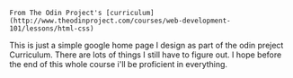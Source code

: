     From The Odin Project's [curriculum](http://www.theodinproject.com/courses/web-development-101/lessons/html-css)
This is just a simple google home page I design as part of the odin preject Curriculum. There are lots of things I still
have to figure out. I hope before the end of this whole course i'll be proficient in everything.

